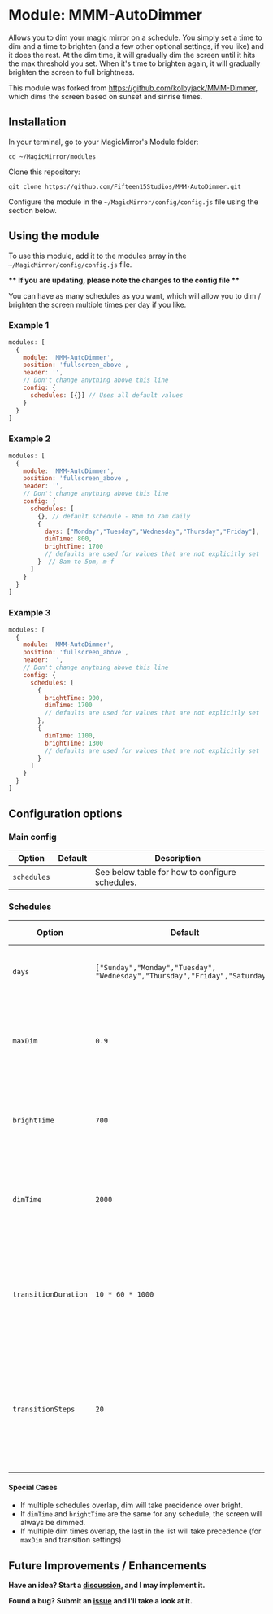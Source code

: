# Module: MMM-AutoDimmer
Allows you to dim your magic mirror on a schedule. You simply set a time to dim and a time to brighten (and a few other optional settings, if you like) and it does the rest. At the dim time, it will gradually dim the screen until it hits the max threshold you set. When it's time to brighten again, it will gradually brighten the screen to full brightness.

This module was forked from https://github.com/kolbyjack/MMM-Dimmer, which dims the screen based on sunset and sinrise times.

## Installation

In your terminal, go to your MagicMirror's Module folder:
```
cd ~/MagicMirror/modules
```

Clone this repository:
```
git clone https://github.com/Fifteen15Studios/MMM-AutoDimmer.git
```

Configure the module in the `~/MagicMirror/config/config.js` file using the section below.

## Using the module

To use this module, add it to the modules array in the `~/MagicMirror/config/config.js` file.

**\*\* If you are updating, please note the changes to the config file \*\***

You can have as many schedules as you want, which will allow you to dim / brighten the screen multiple times per day if you like.

### Example 1
```javascript
modules: [
  {
    module: 'MMM-AutoDimmer',
    position: 'fullscreen_above',
    header: '',
    // Don't change anything above this line
    config: {
      schedules: [{}] // Uses all default values
    }
  }
]
```

### Example 2
```javascript
modules: [
  {
    module: 'MMM-AutoDimmer',
    position: 'fullscreen_above',
    header: '',
    // Don't change anything above this line
    config: {
      schedules: [
        {}, // default schedule - 8pm to 7am daily
        {
          days: ["Monday","Tuesday","Wednesday","Thursday","Friday"],
          dimTime: 800,
          brightTime: 1700
          // defaults are used for values that are not explicitly set
        }  // 8am to 5pm, m-f
      ]
    }
  }
]
```

### Example 3
```javascript
modules: [
  {
    module: 'MMM-AutoDimmer',
    position: 'fullscreen_above',
    header: '',
    // Don't change anything above this line
    config: {
      schedules: [
        {
          brightTime: 900,
          dimTime: 1700
          // defaults are used for values that are not explicitly set
        },
        {
          dimTime: 1100,
          brightTime: 1300
          // defaults are used for values that are not explicitly set
        }
      ]
    }
  }
]
```

## Configuration options

### Main config

|Option|Default|Description|
|---|---|---|
|`schedules`||See below table for how to configure schedules.|

### Schedules

|Option|Default|Description|Acceptible Values|
|---|---|---|---|
|`days`|`["Sunday","Monday","Tuesday",`<BR>`"Wednesday","Thursday","Friday","Saturday"]`|An array of days of the week to dim the screen. Default is every day.| See default array. |
|`maxDim`|`0.9`|How much to lower the opacity of the screen when fully dimmed (higher is dimmer, 1.0 will turn the screen completely black).| 0 - 1 |
|`brightTime`|`700`|When to start to brighten the screen. Formatted as 24-hour time with no special characters. Ex: 700 = 7:00 AM| 0 - 2359 |
|`dimTime`|`2000`|When to start to dim the screen. Formatted as 24-hour time with no special characters. Ex: 2000 = 20:00 = 8:00 PM| 0 - 2359 |
|`transitionDuration`|`10 * 60 * 1000`|How long to take (in ms) to gradually dim the screen after dimTime or brighten the screen after brightTime. Default is 10 minutes.| 0 or greater |
|`transitionSteps`|`20`|How many gradual changes to make during transitionDuration. By default, it will gradually change brightness every 30 seconds during the transition time. (20 times in a 10 minute period.)| 1 or greater |

#### Special Cases

- If multiple schedules overlap, dim will take precidence over bright.
- If `dimTime` and `brightTime` are the same for any schedule, the screen will always be dimmed.
- If multiple dim times overlap, the last in the list will take precedence (for `maxDim` and transition settings)

## Future Improvements / Enhancements

**Have an idea? Start a [discussion](https://github.com/Fifteen15Studios/MMM-AutoDimmer/discussions), and I may implement it.**

**Found a bug? Submit an [issue](https://github.com/Fifteen15Studios/MMM-AutoDimmer/issues) and I'll take a look at it.**
